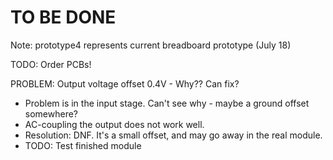 # TO BE DONE

Note: prototype4 represents current breadboard prototype (July 18)

TODO: Order PCBs!

PROBLEM: Output voltage offset 0.4V - Why?? Can fix?
* Problem is in the input stage. Can't see why - maybe a ground offset somewhere?
* AC-coupling the output does not work well.
* Resolution: DNF. It's a small offset, and may go away in the real module.
* TODO: Test finished module
